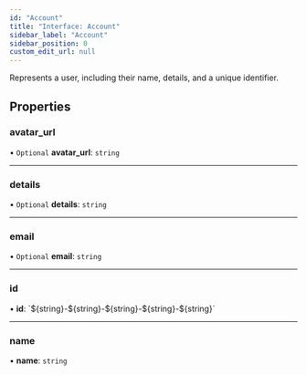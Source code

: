 ```yaml
---
id: "Account"
title: "Interface: Account"
sidebar_label: "Account"
sidebar_position: 0
custom_edit_url: null
---
```


Represents a user, including their name, details, and a unique identifier.

## Properties

### avatar\_url

• `Optional` **avatar\_url**: `string`

___

### details

• `Optional` **details**: `string`

___

### email

• `Optional` **email**: `string`

___

### id

• **id**: \`$\{string}-$\{string}-$\{string}-$\{string}-$\{string}\`

___

### name

• **name**: `string`
